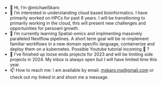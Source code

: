 - 👋 Hi, I’m @michaelSkaro
- 👀 I’m interested in understanding cloud based bioinformatics. I have  primarily worked on HPCs for past 8 years. I will be transitioning to primarily working in the cloud, this will present new challenges and opportunities for persoanl growth. 
- 🌱 I’m currently learning Spatial-omics and implmenting massively paralleled Nextflow pipelines. A short term goal will be re-implement familiar workflows in a new domain specific language, containerize and deploy them on a kubernetes. Possible Youtube tutorial incoming 👀 ?  
- 💞️ I’ve finished up loose ends projects for 2023 and will be limiting side projects in 2024. My inbox is always open but I will have limited time this year. 
- 📫 How to reach me: I am available by email. mskaro.ms@gmail.com or check out my linked in and shoot me a message. 

<!---
michaelSkaro/michaelSkaro is a ✨ special ✨ repository because its `README.md` (this file) appears on your GitHub profile.
You can click the Preview link to take a look at your changes.
--->
